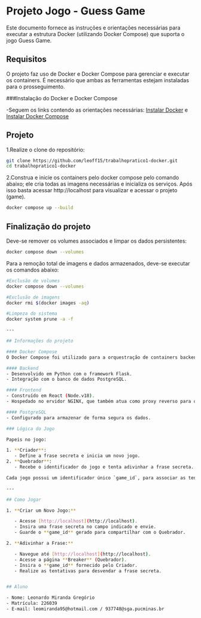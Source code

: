 # Projeto Jogo - Guess Game

Este documento fornece as instruções e orientações necessárias para executar a estrutura Docker (utilizando Docker Compose) que suporta o jogo Guess Game.

## Requisitos

O projeto faz uso de Docker e Docker Compose para gerenciar e executar os containers.
É necessário que ambas as ferramentas estejam instaladas para o prosseguimento.

###Instalação do Docker e Docker Compose

-Seguem os links contendo as orientações necessárias: [Instalar Docker](https://docs.docker.com/get-docker/) e [Instalar Docker Compose](https://docs.docker.com/compose/install/)

## Projeto

1.Realize o clone do repositório:

   ```bash
   git clone https://github.com/leoff15/trabalhopratico1-docker.git
   cd trabalhopratico1-docker
   ```

2.Construa e inicie os containers pelo docker compose pelo comando abaixo; ele cria todas as imagens necessárias e inicializa os serviços. Após isso basta acessar http://localhost para visualizar e acessar o projeto (game).

   ```bash
   docker compose up --build
   ```

## Finalização do projeto

Deve-se remover os volumes associados e limpar os dados persistentes:

```bash
docker compose down --volumes
```
Para a remoção total de imagens e dados armazenados, deve-se executar os comandos abaixo:

```bash
#Exclusão de volumes
docker compose down --volumes

#Exclusão de imagens
docker rmi $(docker images -aq)

#Limpeza do sistema
docker system prune -a -f

---

## Informações do projeto

#### Docker Compose
O Docker Compose foi utilizado para a orquestração de containers backend, frontend e banco de dados, garantindo a automatização da execução dos mesmos.

#### Backend
- Desenvolvido em Python com o framework Flask.
- Integração com o banco de dados PostgreSQL.

#### Frontend
- Construído em React (Node.v18).
- Hospedado no ervidor NGINX, que também atua como proxy reverso para o backend.

#### PostgreSQL
- Configurado para armazenar de forma segura os dados.

### Lógica do Jogo

Papeis no jogo:

1. **Criador**:
   - Define a frase secreta e inicia um novo jogo.
2. **Quebrador**:
   - Recebe o identificador do jogo e tenta adivinhar a frase secreta.

Cada jogo possui um identificador único `game_id`, para associar as tentativas ao jogo correto no backend.

---

## Como Jogar

1. **Criar um Novo Jogo:**

   - Acesse [http://localhost](http://localhost).
   - Insira uma frase secreta no campo indicado e envie.
   - Guarde o **game_id** gerado para compartilhar com o Quebrador.

2. **Adivinhar a Frase:**

   - Navegue até [http://localhost](http://localhost).
   - Acesse a página **Breaker** (Quebrador).
   - Insira o **game_id** fornecido pelo Criador.
   - Realize as tentativas para desvendar a frase secreta.


## Aluno

- Nome: Leonardo Miranda Gregório
- Matrícula: 226039
- E-mail: leomiranda95@hotmail.com / 937748@sga.pucminas.br
